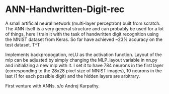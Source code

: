 # ANN-Handwritten-Digit-rec

A small artificial neural network (multi-layer perceptron) built from scratch. The ANN itself is a very general structure and can probably be used for a lot of things, here I train it with the task of handwritten digit recognition using the MNIST dataset from Keras. So far have achieved ~23\% accuracy on the test dataset. T^T

Implements backpropogation, reLU as the activation function. Layout of the mlp can be adjusted by simply changing the MLP_layout variable in nn.py and initializing a new mlp with it. I set it to have 784 neurons in the first layer (corresponding to the 28x28 pixel size of MNIST images), 10 neurons in the last (1 for each possible digit) and the hidden layers are arbitrary.

First venture with ANNs. s/o Andrej Karpathy.